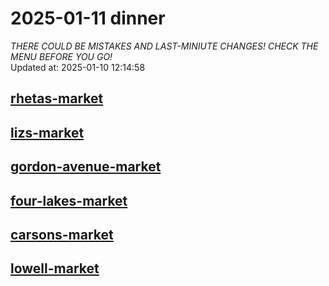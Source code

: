 # 2025-01-11 dinner  
*THERE COULD BE MISTAKES AND LAST-MINIUTE CHANGES! CHECK THE MENU BEFORE YOU GO!*  
Updated at: 2025-01-10 12:14:58  
## [rhetas-market](https://wisc-housingdining.nutrislice.com/menu/rhetas-market/dinner/2025-01-11)  
## [lizs-market](https://wisc-housingdining.nutrislice.com/menu/lizs-market/dinner/2025-01-11)  
## [gordon-avenue-market](https://wisc-housingdining.nutrislice.com/menu/gordon-avenue-market/dinner/2025-01-11)  
## [four-lakes-market](https://wisc-housingdining.nutrislice.com/menu/four-lakes-market/dinner/2025-01-11)  
## [carsons-market](https://wisc-housingdining.nutrislice.com/menu/carsons-market/dinner/2025-01-11)  
## [lowell-market](https://wisc-housingdining.nutrislice.com/menu/lowell-market/dinner/2025-01-11)  
  
